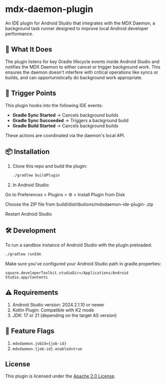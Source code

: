 # mdx-daemon-plugin

An IDE plugin for Android Studio that integrates with the MDX Daemon, a background task runner designed to improve local Android developer performance.

## 🧠 What It Does

The plugin listens for key Gradle lifecycle events inside Android Studio and notifies the MDX Daemon to either cancel or trigger background work. This ensures the daemon doesn't interfere with critical operations like syncs or builds, and can opportunistically do background work appropriate.

## 🎯 Trigger Points

This plugin hooks into the following IDE events:

- **Gradle Sync Started** → Cancels background builds
- **Gradle Sync Succeeded** → Triggers a background build
- **Gradle Build Started** → Cancels background builds

These actions are coordinated via the daemon's local API.

## 📦 Installation

1. Clone this repo and build the plugin:

   ```bash
   ./gradlew buildPlugin
   ```
2. In Android Studio:

Go to Preferences > Plugins > ⚙️ > Install Plugin from Disk

Choose the ZIP file from build/distributions/mdxdaemon-ide-plugin-<version>.zip

Restart Android Studio

## 🛠 Development
To run a sandbox instance of Android Studio with the plugin preloaded:
```bash
./gradlew runIde
```

Make sure you’ve configured your Android Studio path in gradle.properties:
```properties
square.developerToolkit.studioDir=/Applications/Android Studio.app/Contents
```

## ⚠️ Requirements

1. Android Studio version: 2024.2.1.10 or newer
2. Kotlin Plugin: Compatible with K2 mode
3. JDK: 17 or 21 (depending on the target AS version)

## 🔑 Feature Flags
1. `mdxdaemon.jobId={job-id}`
2. `mdxdaemon.{job-id}.enabled=true`

## License

This plugin is licensed under the [Apache 2.0 License](./LICENSE).
